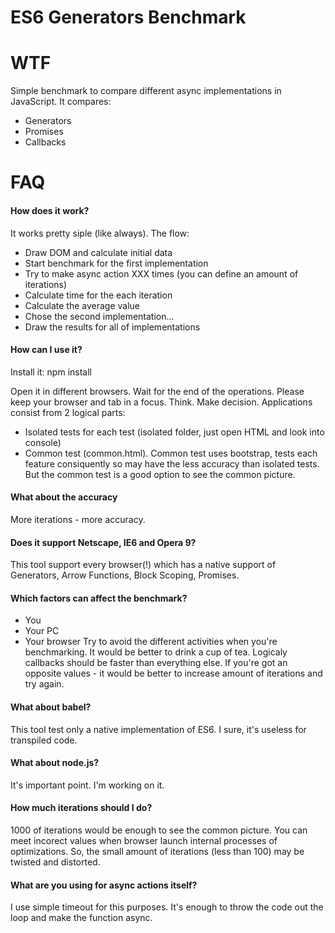 # ES6 Generators Benchmark
# WTF
Simple benchmark to compare different async implementations in JavaScript. It compares:
- Generators
- Promises
- Callbacks
# FAQ
#### How does it work?
It works pretty siple (like always). The flow:
- Draw DOM and calculate initial data
- Start benchmark for the first implementation
- Try to make async action XXX times (you can define an amount of iterations)
- Calculate time for the each iteration
- Calculate the average value
- Chose the second implementation...
- Draw the results for all of implementations

#### How can I use it?
Install it:
npm install

Open it in different browsers. Wait for the end of the operations. Please keep your browser and tab in a focus. Think. Make decision. Applications consist from 2 logical parts: 
- Isolated tests for each test (isolated folder, just open HTML and look into console)
- Common test (common.html). Common test uses bootstrap, tests each feature consiquently so may have the less accuracy than isolated tests. But the common test is a good option to see the common picture.
#### What about the accuracy
More iterations - more accuracy.
#### Does it support Netscape, IE6 and Opera 9?
This tool support every browser(!) which has a native support of Generators, Arrow Functions, Block Scoping, Promises.
#### Which factors can affect the benchmark?
- You
- Your PC
- Your browser
Try to avoid the different activities when you're benchmarking. It would be better to drink a cup of tea.
Logicaly callbacks should be faster than everything else. If you're got an opposite values - it would be better to increase amount of iterations and try again.

#### What about babel?
This tool test only a native implementation of ES6. I sure, it's useless for transpiled code.
#### What about node.js?
It's important point. I'm working on it.
#### How much iterations should I do?
1000 of iterations would be enough to see the common picture. You can meet incorect values when browser launch internal processes of optimizations. So, the small amount of iterations (less than 100) may be twisted and distorted.
#### What are you using for async actions itself?
I use simple timeout for this purposes. It's enough to throw the code out the loop and make the function async.